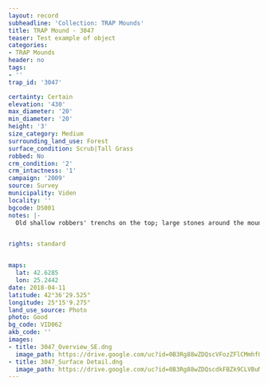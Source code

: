 ```yaml
---
layout: record
subheadline: 'Collection: TRAP Mounds'
title: TRAP Mound - 3047
teaser: Test example of object
categories:
- TRAP Mounds
header: no
tags:
- ''
trap_id: '3047'

certainty: Certain
elevation: '430'
max_diameter: '20'
min_diameter: '20'
height: '3'
size_category: Medium
surrounding_land_use: Forest
surface_condition: Scrub|Tall Grass
robbed: No
crm_condition: '2'
crm_intactness: '1'
campaign: '2009'
source: Survey
municipality: Viden
locality: ''
bgcode: DS001
notes: |-
  Old shallow robbers' trenchs on the top; large stones around the mound.


rights: standard


maps:
  lat: 42.6285
  lon: 25.2442
date: 2018-04-11
latitude: 42°36'29.525"
longitude: 25°15'9.275"
land_use_source: Photo
photo: Good
bg_code: VID062
akb_code: ''
images:
- title: 3047_Overview_SE.dng
  image_path: https://drive.google.com/uc?id=0B3Rg88wZDQscVFozZFlCMmhfOVU
- title: 3047_Surface Detail.dng
  image_path: https://drive.google.com/uc?id=0B3Rg88wZDQscdkFBZk9CLVBuMjQ
---
```


